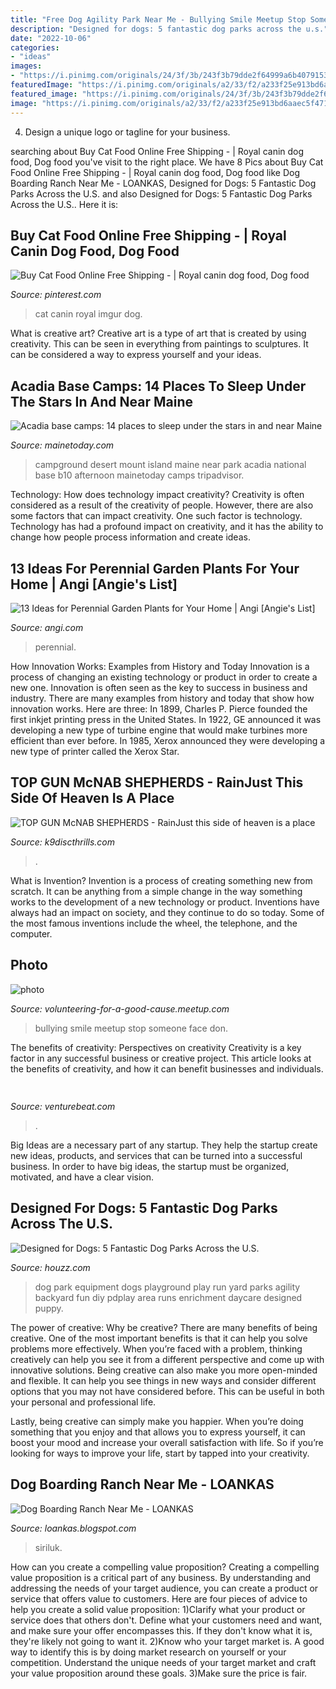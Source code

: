 ```yaml
---
title: "Free Dog Agility Park Near Me - Bullying Smile Meetup Stop Someone Face Don"
description: "Designed for dogs: 5 fantastic dog parks across the u.s."
date: "2022-10-06"
categories:
- "ideas"
images:
- "https://i.pinimg.com/originals/24/3f/3b/243f3b79dde2f64999a6b4079153f6ba.jpg"
featuredImage: "https://i.pinimg.com/originals/a2/33/f2/a233f25e913bd6aaec5f471cade0479c.jpg"
featured_image: "https://i.pinimg.com/originals/24/3f/3b/243f3b79dde2f64999a6b4079153f6ba.jpg"
image: "https://i.pinimg.com/originals/a2/33/f2/a233f25e913bd6aaec5f471cade0479c.jpg"
---
```



4. Design a unique logo or tagline for your business.

	

		
searching about Buy Cat Food Online Free Shipping - | Royal canin dog food, Dog food you've visit to the right place. We have 8 Pics about Buy Cat Food Online Free Shipping - | Royal canin dog food, Dog food like Dog Boarding Ranch Near Me - LOANKAS, Designed for Dogs: 5 Fantastic Dog Parks Across the U.S. and also Designed for Dogs: 5 Fantastic Dog Parks Across the U.S.. Here it is:
		
    
## Buy Cat Food Online Free Shipping - | Royal Canin Dog Food, Dog Food

<img loading=lazy src="https://i.pinimg.com/originals/24/3f/3b/243f3b79dde2f64999a6b4079153f6ba.jpg" onerror="this.onerror=null;this.src='https://tse3.mm.bing.net/th?id=OIP.hO_lF4AOzzDHjhrG_hwVRQHaHa&amp;pid=15.1';" alt="Buy Cat Food Online Free Shipping - | Royal canin dog food, Dog food">

_Source: pinterest.com_

>cat canin royal imgur dog. 

	

What is creative art?
Creative art is a type of art that is created by using creativity. This can be seen in everything from paintings to sculptures. It can be considered a way to express yourself and your ideas.

    
## Acadia Base Camps: 14 Places To Sleep Under The Stars In And Near Maine

<img loading=lazy src="http://mainetoday.com/wp-content/uploads/2016/05/135097_435130-MDI-campground-1.jpg" onerror="this.onerror=null;this.src='https://tse4.mm.bing.net/th?id=OIP.M8EQTBfmIqc3umQr0GtbvQHaFj&amp;pid=15.1';" alt="Acadia base camps: 14 places to sleep under the stars in and near Maine">

_Source: mainetoday.com_

>campground desert mount island maine near park acadia national base b10 afternoon mainetoday camps tripadvisor. 

	

Technology: How does technology impact creativity?
Creativity is often considered as a result of the creativity of people. However, there are also some factors that can impact creativity. One such factor is technology. Technology has had a profound impact on creativity, and it has the ability to change how people process information and create ideas.

    
## 13 Ideas For Perennial Garden Plants For Your Home | Angi [Angie&#039;s List]

<img loading=lazy src="https://media.angieslist.com/s3fs-public/styles/widescreen_large/s3/s3fs-public/510064454_2954097.JPG?N3vh0.4_BmtkAcVsvsZy7lIIPAjQ5fX3" onerror="this.onerror=null;this.src='https://tse4.mm.bing.net/th?id=OIP.RFi8stfDehtUqTqekRdWRAHaEK&amp;pid=15.1';" alt="13 Ideas for Perennial Garden Plants for Your Home | Angi [Angie&#039;s List]">

_Source: angi.com_

>perennial. 

	

How Innovation Works: Examples from History and Today
Innovation is a process of changing an existing technology or product in order to create a new one. Innovation is often seen as the key to success in business and industry. There are many examples from history and today that show how innovation works. Here are three: 
In 1899, Charles P. Pierce founded the first inkjet printing press in the United States.
In 1922, GE announced it was developing a new type of turbine engine that would make turbines more efficient than ever before. 
In 1985, Xerox announced they were developing a new type of printer called the Xerox Star.

    
## TOP GUN McNAB SHEPHERDS - RainJust This Side Of Heaven Is A Place

<img loading=lazy src="http://k9discthrills.com/yahoo_site_admin/assets/images/78403923_1328905670652901_6045482282360242176_n.63131017_std.jpg" onerror="this.onerror=null;this.src='https://tse3.mm.bing.net/th?id=OIP.FdO5CJXgzQ_ze1H14rrbqgHaG_&amp;pid=15.1';" alt="TOP GUN McNAB SHEPHERDS - RainJust this side of heaven is a place">

_Source: k9discthrills.com_

>. 

	

What is Invention?
Invention is a process of creating something new from scratch. It can be anything from a simple change in the way something works to the development of a new technology or product. Inventions have always had an impact on society, and they continue to do so today. Some of the most famous inventions include the wheel, the telephone, and the computer.

    
## Photo

<img loading=lazy src="http://photos3.meetupstatic.com/photos/event/7/7/9/4/global_293910612.jpeg" onerror="this.onerror=null;this.src='https://tse2.mm.bing.net/th?id=OIP.R4OYrQiupPAjvd4F65QNpAAAAA&amp;pid=15.1';" alt="photo">

_Source: volunteering-for-a-good-cause.meetup.com_

>bullying smile meetup stop someone face don. 

	

The benefits of creativity: Perspectives on creativity
Creativity is a key factor in any successful business or creative project. This article looks at the benefits of creativity, and how it can benefit businesses and individuals.

    
## 

<img loading=lazy src="https://venturebeat.com/wp-content/uploads/2019/06/shopify-multi-language.png" onerror="this.onerror=null;this.src='https://tse1.mm.bing.net/th?id=OIP.n4dZNeAVb2jWCDcLpu6k4gHaEo&amp;pid=15.1';" alt="">

_Source: venturebeat.com_

>. 

	

Big Ideas are a necessary part of any startup. They help the startup create new ideas, products, and services that can be turned into a successful business. In order to have big ideas, the startup must be organized, motivated, and have a clear vision.

    
## Designed For Dogs: 5 Fantastic Dog Parks Across The U.S.

<img loading=lazy src="https://st.hzcdn.com/fimgs/6c314a8c019fe217_2605-w618-h428-b0-p0--home-design.jpg" onerror="this.onerror=null;this.src='https://tse4.mm.bing.net/th?id=OIP.up2tQJwNFMQHhxkfX9PvtAHaFI&amp;pid=15.1';" alt="Designed for Dogs: 5 Fantastic Dog Parks Across the U.S.">

_Source: houzz.com_

>dog park equipment dogs playground play run yard parks agility backyard fun diy pdplay area runs enrichment daycare designed puppy. 

	

The power of creative: Why be creative?
There are many benefits of being creative. One of the most important benefits is that it can help you solve problems more effectively. When you’re faced with a problem, thinking creatively can help you see it from a different perspective and come up with innovative solutions.
Being creative can also make you more open-minded and flexible. It can help you see things in new ways and consider different options that you may not have considered before. This can be useful in both your personal and professional life.

Lastly, being creative can simply make you happier. When you’re doing something that you enjoy and that allows you to express yourself, it can boost your mood and increase your overall satisfaction with life. So if you’re looking for ways to improve your life, start by tapped into your creativity.

    
## Dog Boarding Ranch Near Me - LOANKAS

<img loading=lazy src="https://i.pinimg.com/originals/a2/33/f2/a233f25e913bd6aaec5f471cade0479c.jpg" onerror="this.onerror=null;this.src='https://tse4.mm.bing.net/th?id=OIP.Mw_--j3wkYX8lSHkrEmwLQHaE7&amp;pid=15.1';" alt="Dog Boarding Ranch Near Me - LOANKAS">

_Source: loankas.blogspot.com_

>siriluk. 

	

How can you create a compelling value proposition?
Creating a compelling value proposition is a critical part of any business. By understanding and addressing the needs of your target audience, you can create a product or service that offers value to customers. Here are four pieces of advice to help you create a solid value proposition:
1)Clarify what your product or service does that others don't. Define what your customers need and want, and make sure your offer encompasses this. If they don't know what it is, they're likely not going to want it.
2)Know who your target market is. A good way to identify this is by doing market research on yourself or your competition. Understand the unique needs of your target market and craft your value proposition around these goals.
3)Make sure the price is fair.

